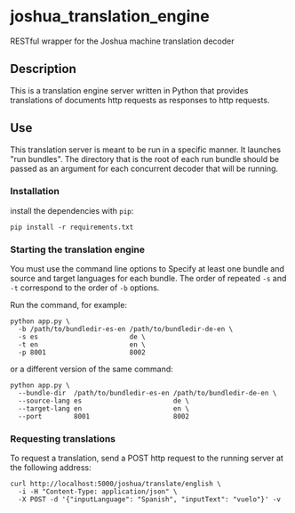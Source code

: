joshua_translation_engine
=========================

RESTful wrapper for the Joshua machine translation decoder


## Description

This is a translation engine server written in Python that provides
translations of documents http requests as responses to http requests.


## Use

This translation server is meant to be run in a specific manner. It launches
"run bundles". The directory that is the root of each run bundle should be
passed as an argument for each concurrent decoder that will be running.


### Installation

install the dependencies with `pip`:

    pip install -r requirements.txt


### Starting the translation engine

You must use the command line options to Specify at least one bundle and source
and target languages for each bundle.  The order of repeated `-s` and `-t`
correspond to the order of `-b` options.

Run the command, for example:

    python app.py \
      -b /path/to/bundledir-es-en /path/to/bundledir-de-en \
      -s es                       de \
      -t en                       en \
      -p 8001                     8002

or a different version of the same command:

    python app.py \
      --bundle-dir  /path/to/bundledir-es-en /path/to/bundledir-de-en \
      --source-lang es                       de \
      --target-lang en                       en \
      --port        8001                     8002


### Requesting translations

To request a translation, send a POST http request to the running server at the
following address:

    curl http://localhost:5000/joshua/translate/english \
      -i -H "Content-Type: application/json" \
      -X POST -d '{"inputLanguage": "Spanish", "inputText": "vuelo"}' -v
